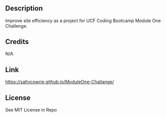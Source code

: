 # <Module One Challenge>

## Description

Improve site efficiency as a project for UCF Coding Bootcamp Module One Challenge.


## Credits

N/A

## Link

https://saltycowrie.github.io/ModuleOne-Challange/

## License

See MIT License in Repo

